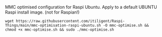 MMC optimised configuration for Raspi Ubuntu. Apply to a default UBUNTU Raspi install image. (not for Raspian!) 

    wget https://raw.githubusercontent.com/itiligent/Raspi-Things/main/mmc-optimisation-raspi-ubuntu.sh -O mmc-optimise.sh && chmod +x mmc-optimise.sh && sudo ./mmc-optimise.sh
